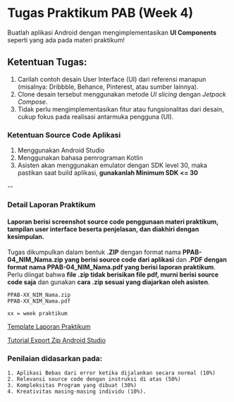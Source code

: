 # Tugas  Praktikum PAB (Week 4)
Buatlah aplikasi Android dengan mengimplementasikan **UI Components** seperti yang ada pada materi praktikum!

## Ketentuan Tugas:

1. Carilah contoh desain User Interface (UI) dari referensi manapun (misalnya: Dribbble, Behance, Pinterest, atau sumber lainnya).
2. Clone desain tersebut menggunakan metode *UI slicing* dengan *Jetpack Compose*.
3. Tidak perlu mengimplementasikan fitur atau fungsionalitas dari desain, cukup fokus pada realisasi antarmuka pengguna (UI).

### Ketentuan Source Code Aplikasi
1. Menggunakan Android Studio
2. Menggunakan bahasa pemrograman Kotlin
3. Asisten akan menggunakan emulator dengan SDK level 30, maka pastikan saat build aplikasi, **gunakanlah Minimum SDK <= 30**

-- 

### Detail Laporan Praktikum
#### Laporan berisi screenshot source code penggunaan materi praktikum, tampilan user interface beserta penjelasan, dan diakhiri dengan kesimpulan. 
    
Tugas dikumpulkan dalam bentuk **.ZIP** dengan format nama **PPAB-04_NIM_Nama.zip yang berisi source code dari aplikasi** dan **.PDF dengan format nama PPAB-04_NIM_Nama.pdf yang berisi laporan praktikum**. Perlu diingat bahwa **file .zip tidak berisikan file pdf, murni berisi source code saja** dan gunakan **cara .zip sesuai yang diajarkan oleh asisten**.

    PPAB-XX_NIM_Nama.zip
    PPAB-XX_NIM_Nama.pdf
    
    xx = week praktikum

[Template Laporan Praktikum](https://docs.google.com/document/d/1zh9XS41ARJFT3TTgXNUspGXTsvpG097l/edit?usp=drive_link&ouid=102536223942160379481&rtpof=true&sd=true)

[Tutorial Export Zip Android Studio](https://youtu.be/4r2czHHh3a0?si=J_6iTJ2qjnmQhrza)

### Penilaian didasarkan pada: 
    1. Aplikasi Bebas dari error ketika dijalankan secara normal (10%)
    2. Relevansi source code dengan instruksi di atas (50%) 
    3. Kompleksitas Program yang dibuat (30%)
    4. Kreativitas masing-masing individu (10%). 
